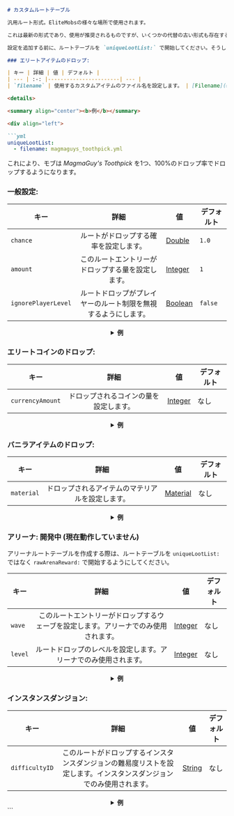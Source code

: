 ```markdown
# カスタムルートテーブル

汎用ルート形式。EliteMobsの様々な場所で使用されます。

これは最新の形式であり、使用が推奨されるものですが、いくつかの代替の古い形式も存在することにご注意ください。

設定を追加する前に、ルートテーブルを `uniqueLootList:` で開始してください。そうしないと、.yml設定でエラーが発生します。

### エリートアイテムのドロップ:

| キー | 詳細 | 値 | デフォルト |
| --- | :-: |-----------------------| --- |
| `filename` | 使用するカスタムアイテムのファイル名を設定します。 | [Filename](#filename) | なし |

<details>

<summary align="center"><b>例</b></summary>

<div align="left">

```yml
uniqueLootList:
  - filename: magmaguys_toothpick.yml
```

これにより、モブは *MagmaGuy's Toothpick* を1つ、100%のドロップ率でドロップするようになります。

</div>

</details>

### 一般設定:

| キー | 詳細 | 値 | デフォルト |
| --- | :-: |---------------------| --- |
| `chance` | ルートがドロップする確率を設定します。 | [Double](#double) | `1.0` |
| `amount` | このルートエントリーがドロップする量を設定します。 | [Integer](#integer) | `1` |
| `ignorePlayerLevel` | ルートドロップがプレイヤーのルート制限を無視するようにします。 | [Boolean](#boolean) | `false` |

<details>

<summary align="center"><b>例</b></summary>

<div align="left">

```yml
uniqueLootList:
  - filename: magmaguys_toothpick.yml
    chance: 0.5
    amount: 10
    ignorePlayerLevel: true
```

これにより、モブはプレイヤーレベルを無視して、*MagmaGuy's Toothpick* を10個、50%のドロップ率でドロップするようになります。

</div>

</details>

### エリートコインのドロップ:

| キー | 詳細 | 値 | デフォルト |
| --- | :-: |---------------------| --- |
| `currencyAmount` | ドロップされるコインの量を設定します。 | [Integer](#integer) | なし |

<details>

<summary align="center"><b>例</b></summary>

<div align="left">

```yml
uniqueLootList:
  - currencyAmount: 344
    chance: 0.5
```
これにより、モブは *Elite Coins* を344枚、50%のドロップ率でドロップするようになります。

</div>

</details>

### バニラアイテムのドロップ:

| キー | 詳細 | 値 | デフォルト |
| --- | :-: |-----------------------| --- |
| `material` | ドロップされるアイテムのマテリアルを設定します。 | [Material](#material) | なし |

<details>

<summary align="center"><b>例</b></summary>

<div align="left">

```yml
uniqueLootList:
  - material: APPLE
    chance: 0.3
    amount: 5
```
これにより、モブは *Apples* を5個、30%のドロップ率でドロップするようになります。

</div>

</details>

### アリーナ: 開発中 (現在動作していません)
アリーナルートテーブルを作成する際は、ルートテーブルを `uniqueLootList:` ではなく `rawArenaReward:` で開始するようにしてください。

| キー | 詳細 | 値 | デフォルト |
| --- | :-: |---------------------| --- |
| `wave` | このルートエントリーがドロップするウェーブを設定します。アリーナでのみ使用されます。 | [Integer](#integer) | なし |
| `level` | ルートドロップのレベルを設定します。アリーナでのみ使用されます。 | [Integer](#integer) | なし |

<details>

<summary align="center"><b>例</b></summary>

<div align="left">

```yml
rawArenaReward:
  - material: BREAD
    wave: 1
    amount: 10
    chance: 0.5
  - filename: magmaguys_toothpick.yml
    wave: 1
    level: 2
```
プレイヤーが最初のウェーブをクリアすると、アリーナは *Bread* を10個、50%のドロップ率でドロップし、レベル2の *MagmaGuy's Toothpick* を1つ、100%のドロップ率でドロップするようになります。

</div>

</details>

### インスタンスダンジョン:

| キー | 詳細 | 値 | デフォルト |
| --- | :-: |-------------------| --- |
| `difficultyID` | このルートがドロップするインスタンスダンジョンの難易度リストを設定します。インスタンスダンジョンでのみ使用されます。 | [String](#string) | なし |

<details>

<summary align="center"><b>例</b></summary>

<div align="left">

```yml
uniqueLootList:
  - filename: magmaguys_toothpick.yml
    chance: 0.5
    difficultyID:
    - 1
    - 2
```
プレイヤーが難易度1または2でボスを倒した場合、モブは *MagmaGuy's Toothpick* を1つ、50%のドロップ率でドロップするようになります。

</div>

</details>
```